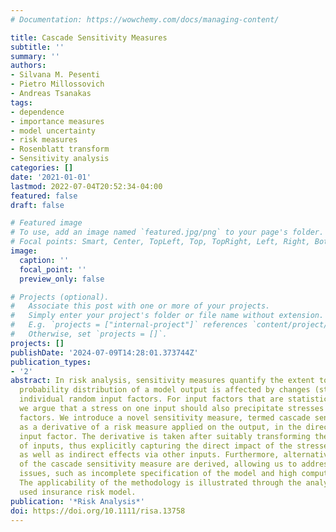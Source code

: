 ```yaml
---
# Documentation: https://wowchemy.com/docs/managing-content/

title: Cascade Sensitivity Measures
subtitle: ''
summary: ''
authors:
- Silvana M. Pesenti
- Pietro Millossovich
- Andreas Tsanakas
tags:
- dependence
- importance measures
- model uncertainty
- risk measures
- Rosenblatt transform
- Sensitivity analysis
categories: []
date: '2021-01-01'
lastmod: 2022-07-04T20:52:34-04:00
featured: false
draft: false

# Featured image
# To use, add an image named `featured.jpg/png` to your page's folder.
# Focal points: Smart, Center, TopLeft, Top, TopRight, Left, Right, BottomLeft, Bottom, BottomRight.
image:
  caption: ''
  focal_point: ''
  preview_only: false

# Projects (optional).
#   Associate this post with one or more of your projects.
#   Simply enter your project's folder or file name without extension.
#   E.g. `projects = ["internal-project"]` references `content/project/deep-learning/index.md`.
#   Otherwise, set `projects = []`.
projects: []
publishDate: '2024-07-09T14:28:01.373744Z'
publication_types:
- '2'
abstract: In risk analysis, sensitivity measures quantify the extent to which the
  probability distribution of a model output is affected by changes (stresses) in
  individual random input factors. For input factors that are statistically dependent,
  we argue that a stress on one input should also precipitate stresses in other input
  factors. We introduce a novel sensitivity measure, termed cascade sensitivity, defined
  as a derivative of a risk measure applied on the output, in the direction of an
  input factor. The derivative is taken after suitably transforming the random vector
  of inputs, thus explicitly capturing the direct impact of the stressed input factor,
  as well as indirect effects via other inputs. Furthermore, alternative representations
  of the cascade sensitivity measure are derived, allowing us to address practical
  issues, such as incomplete specification of the model and high computational costs.
  The applicability of the methodology is illustrated through the analysis of a commercially
  used insurance risk model.
publication: '*Risk Analysis*'
doi: https://doi.org/10.1111/risa.13758
---
```


